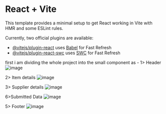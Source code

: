 # React + Vite

This template provides a minimal setup to get React working in Vite with HMR and some ESLint rules.

Currently, two official plugins are available:

- [@vitejs/plugin-react](https://github.com/vitejs/vite-plugin-react/blob/main/packages/plugin-react/README.md) uses [Babel](https://babeljs.io/) for Fast Refresh
- [@vitejs/plugin-react-swc](https://github.com/vitejs/vite-plugin-react-swc) uses [SWC](https://swc.rs/) for Fast Refresh




first i am dividing the whole project into the small component as - 
1> Header
![image](https://github.com/user-attachments/assets/17665a0a-30af-4417-a16c-6711a11ad887)

2> Item details
![image](https://github.com/user-attachments/assets/daab7c98-f980-4fcb-8942-3407f449c6c9)

3> Supplier details
![image](https://github.com/user-attachments/assets/9b4bc401-93b9-4849-82b1-cd227a2af680)

6>Submitted Data
![image](https://github.com/user-attachments/assets/9ba13326-2dfe-4e28-9aa2-8609f9841357)


5> Footer
![image](https://github.com/user-attachments/assets/99e64af2-f973-4b94-912e-be0ad4f43e0c)
